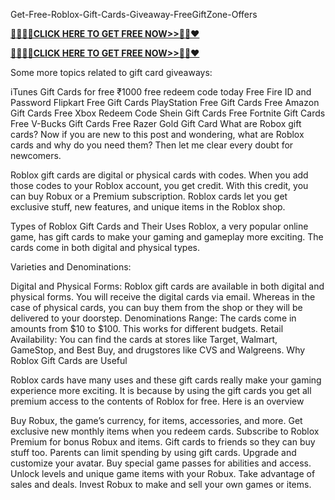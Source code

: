  Get-Free-Roblox-Gift-Cards-Giveaway-FreeGiftZone-Offers

 **[🚩🚩🚩🚩CLICK HERE TO GET FREE NOW>>🦚🦚❤️](https://cutt.ly/SeVJN6y3)**
 
 **[🚩🚩🚩🚩CLICK HERE TO GET FREE NOW>>🦚🦚❤️](https://cutt.ly/SeVJN6y3)**

 Some more topics related to gift card giveaways:

iTunes Gift Cards for free
₹1000 free redeem code today
Free Fire ID and Password
Flipkart Free Gift Cards
PlayStation Free Gift Cards
Free Amazon Gift Cards
Free Xbox Redeem Code
Shein Gift Cards
Free Fortnite Gift Cards
Free V-Bucks Gift Cards
Free Razer Gold Gift Card
What are Robox gift cards?
Now if you are new to this post and wondering, what are Roblox cards and why do you need them? Then let me clear every doubt for newcomers.

Roblox gift cards are digital or physical cards with codes. When you add those codes to your Roblox account, you get credit. With this credit, you can buy Robux or a Premium subscription. Roblox cards let you get exclusive stuff, new features, and unique items in the Roblox shop.

Types of Roblox Gift Cards and Their Uses
Roblox, a very popular online game, has gift cards to make your gaming and gameplay more exciting. The cards come in both digital and physical types.

Varieties and Denominations:

Digital and Physical Forms: Roblox gift cards are available in both digital and physical forms. You will receive the digital cards via email. Whereas in the case of physical cards, you can buy them from the shop or they will be delivered to your doorstep.
Denominations Range: The cards come in amounts from $10 to $100. This works for different budgets.
Retail Availability: You can find the cards at stores like Target, Walmart, GameStop, and Best Buy, and drugstores like CVS and Walgreens.
Why Roblox Gift Cards are Useful

Roblox cards have many uses and these gift cards really make your gaming experience more exciting. It is because by using the gift cards you get all premium access to the contents of Roblox for free. Here is an overview

Buy Robux, the game’s currency, for items, accessories, and more.
Get exclusive new monthly items when you redeem cards.
Subscribe to Roblox Premium for bonus Robux and items.
Gift cards to friends so they can buy stuff too.
Parents can limit spending by using gift cards.
Upgrade and customize your avatar.
Buy special game passes for abilities and access.
Unlock levels and unique game items with your Robux.
Take advantage of sales and deals.
Invest Robux to make and sell your own games or items.

